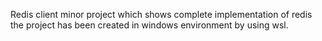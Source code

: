 Redis client minor project which shows complete implementation of redis the project has been created in windows environment by using wsl.
